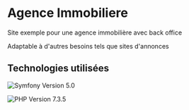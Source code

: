 # Agence Immobiliere

Site exemple pour une agence immobilière avec back office

Adaptable à d'autres besoins tels que sites d'annonces

## Technologies utilisées

![Symfony](https://symfony.com/images/logos/header-logo.svg)
Version 5.0

![PHP](https://cdn.worldvectorlogo.com/logos/php.svg6)
Version 7.3.5

